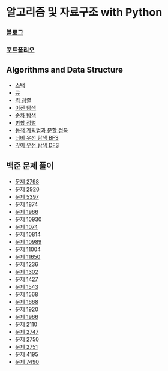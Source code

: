# 알고리즘 및 자료구조 with Python

### [블로그](https://da-journal.com)
### [포트폴리오](https://dawunhan.github.io/portfolio/)

## Algorithms and Data Structure
- [스택](https://github.com/DAWUNHAN/Algorithms-and-DataStructure/blob/master/Stack.ipynb)
- [큐](https://github.com/DAWUNHAN/Algorithms-and-DataStructure/blob/master/Queue.ipynb)
- [퀵 정렬](https://github.com/DAWUNHAN/Algorithms-and-DataStructure/blob/master/Quick%20Sort%20%ED%80%B5%20%EC%A0%95%EB%A0%AC.ipynb)
- [이진 탐색](https://github.com/DAWUNHAN/Algorithms-and-DataStructure/blob/master/%EC%9D%B4%EC%A7%84%20%ED%83%90%EC%83%89%20(Binary%20Search).ipynb)
- [순차 탐색](https://github.com/DAWUNHAN/Algorithms-and-DataStructure/blob/master/%EC%88%9C%EC%B0%A8%20%ED%83%90%EC%83%89%20(Sequential%20Search).ipynb)
- [병합 정렬](https://github.com/DAWUNHAN/Algorithms-and-DataStructure/blob/master/%EB%B3%91%ED%95%A9%20%EC%A0%95%EB%A0%AC%20(Merge%20Sort).ipynb)
- [동적 계획법과 분할 정복](https://github.com/DAWUNHAN/Algorithms-and-DataStructure/blob/master/%EB%8F%99%EC%A0%81%20%EA%B3%84%ED%9A%8D%EB%B2%95%20(Dynamic%20Programming)%EA%B3%BC%20%EB%B6%84%ED%95%A0%20%EC%A0%95%EB%B3%B5%20(Divide%20and%20Conquer).ipynb)
- [너비 우선 탐색 BFS](https://github.com/DAWUNHAN/Algorithms-and-DataStructure/blob/master/%EB%84%88%EB%B9%84%20%EC%9A%B0%EC%84%A0%20%ED%83%90%EC%83%89%20(Breadth-First%20Search).ipynb)
- [깊이 우선 탐색 DFS](https://github.com/DAWUNHAN/Algorithms-and-DataStructure/blob/master/%EA%B9%8A%EC%9D%B4%20%EC%9A%B0%EC%84%A0%20%ED%83%90%EC%83%89%20(Depth-First%20Search).ipynb)

## 백준 문제 풀이
- [문제 2798](https://github.com/DAWUNHAN/Algorithms-and-DataStructure/blob/master/백준%20문제풀이/%5B%EB%B0%B1%EC%A4%80%5D%202798.ipynb)
- [문제 2920](https://github.com/DAWUNHAN/Algorithms-and-DataStructure/blob/master/백준%20문제풀이/%5B%EB%B0%B1%EC%A4%80%5D%202920.ipynb)
- [문제 5397](https://github.com/DAWUNHAN/Algorithms-and-DataStructure/blob/master/백준%20문제풀이/%5B%EB%B0%B1%EC%A4%80%5D%205397%20%ED%82%A4%EB%A1%9C%EA%B1%B0.ipynb)
- [문제 1874](https://github.com/DAWUNHAN/Algorithms-and-DataStructure/blob/master/백준%20문제풀이/%5B%EB%B0%B1%EC%A4%80%5D%201874%20%EC%8A%A4%ED%83%9D%20%EC%88%98%EC%97%B4.ipynb)
- [문제 1966](https://github.com/DAWUNHAN/Algorithms-and-DataStructure/blob/master/백준%20문제풀이/%5B%EB%B0%B1%EC%A4%80%5D%201966%20%ED%81%90.ipynb)
- [문제 10930](https://github.com/DAWUNHAN/Algorithms-and-DataStructure/blob/master/백준%20문제풀이/%5B%EB%B0%B1%EC%A4%80%5D%2010930%20SHA-256.ipynb)
- [문제 1074](https://github.com/DAWUNHAN/Algorithms-and-DataStructure/blob/master/%EB%B0%B1%EC%A4%80%20%EB%AC%B8%EC%A0%9C%ED%92%80%EC%9D%B4/%5B%EB%B0%B1%EC%A4%80%5D%201074%20z%20(%EC%9E%AC%EA%B7%80%ED%95%A8%EC%88%98).ipynb)
- [문제 10814](https://github.com/DAWUNHAN/Algorithms-and-DataStructure/blob/master/%EB%B0%B1%EC%A4%80%20%EB%AC%B8%EC%A0%9C%ED%92%80%EC%9D%B4/%5B%EB%B0%B1%EC%A4%80%5D%2010814%20%EB%82%98%EC%9D%B4%20%EC%88%9C%EC%9C%BC%EB%A1%9C%20%EC%A0%95%EB%A0%AC.ipynb)
- [문제 10989](https://github.com/DAWUNHAN/Algorithms-and-DataStructure/blob/master/%EB%B0%B1%EC%A4%80%20%EB%AC%B8%EC%A0%9C%ED%92%80%EC%9D%B4/%5B%EB%B0%B1%EC%A4%80%5D%2010989.ipynb)
- [문제 11004](https://github.com/DAWUNHAN/Algorithms-and-DataStructure/blob/master/%EB%B0%B1%EC%A4%80%20%EB%AC%B8%EC%A0%9C%ED%92%80%EC%9D%B4/%5B%EB%B0%B1%EC%A4%80%5D%2011004%20k%EB%B2%88%EC%A7%B8%20%EC%88%98.ipynb)
- [문제 11650](https://github.com/DAWUNHAN/Algorithms-and-DataStructure/blob/master/%EB%B0%B1%EC%A4%80%20%EB%AC%B8%EC%A0%9C%ED%92%80%EC%9D%B4/%5B%EB%B0%B1%EC%A4%80%5D%2011650%20%EC%A2%8C%ED%91%9C%20%EC%A0%95%EB%A0%AC%ED%95%98%EA%B8%B0.ipynb)
- [문제 1236](https://github.com/DAWUNHAN/Algorithms-and-DataStructure/blob/master/%EB%B0%B1%EC%A4%80%20%EB%AC%B8%EC%A0%9C%ED%92%80%EC%9D%B4/%5B%EB%B0%B1%EC%A4%80%5D%201236%20%EC%84%B1%20%EC%A7%80%ED%82%A4%EA%B8%B0.ipynb)
- [문제 1302](https://github.com/DAWUNHAN/Algorithms-and-DataStructure/blob/master/%EB%B0%B1%EC%A4%80%20%EB%AC%B8%EC%A0%9C%ED%92%80%EC%9D%B4/%5B%EB%B0%B1%EC%A4%80%5D%201302%20%EB%B2%A0%EC%8A%A4%ED%8A%B8%EC%85%80%EB%9F%AC.ipynb)
- [문제 1427](https://github.com/DAWUNHAN/Algorithms-and-DataStructure/blob/master/%EB%B0%B1%EC%A4%80%20%EB%AC%B8%EC%A0%9C%ED%92%80%EC%9D%B4/%5B%EB%B0%B1%EC%A4%80%5D%201427.ipynb)
- [문제 1543](https://github.com/DAWUNHAN/Algorithms-and-DataStructure/blob/master/%EB%B0%B1%EC%A4%80%20%EB%AC%B8%EC%A0%9C%ED%92%80%EC%9D%B4/%5B%EB%B0%B1%EC%A4%80%5D%201543%20%EB%AC%B8%EC%84%9C%20%EA%B2%80%EC%83%89.ipynb)
- [문제 1568](https://github.com/DAWUNHAN/Algorithms-and-DataStructure/blob/master/%EB%B0%B1%EC%A4%80%20%EB%AC%B8%EC%A0%9C%ED%92%80%EC%9D%B4/%5B%EB%B0%B1%EC%A4%80%5D%201568%20%EC%83%88.ipynb)
- [문제 1668](https://github.com/DAWUNHAN/Algorithms-and-DataStructure/blob/master/%EB%B0%B1%EC%A4%80%20%EB%AC%B8%EC%A0%9C%ED%92%80%EC%9D%B4/%5B%EB%B0%B1%EC%A4%80%5D%201668%20%ED%8A%B8%EB%A1%9C%ED%94%BC%20%EC%A7%84%EC%97%B4.ipynb)
- [문제 1920](https://github.com/DAWUNHAN/Algorithms-and-DataStructure/blob/master/%EB%B0%B1%EC%A4%80%20%EB%AC%B8%EC%A0%9C%ED%92%80%EC%9D%B4/%5B%EB%B0%B1%EC%A4%80%5D%201920.ipynb)
- [문제 1966](https://github.com/DAWUNHAN/Algorithms-and-DataStructure/blob/master/%EB%B0%B1%EC%A4%80%20%EB%AC%B8%EC%A0%9C%ED%92%80%EC%9D%B4/%5B%EB%B0%B1%EC%A4%80%5D%201966%20%ED%81%90.ipynb)
- [문제 2110](https://github.com/DAWUNHAN/Algorithms-and-DataStructure/blob/master/%EB%B0%B1%EC%A4%80%20%EB%AC%B8%EC%A0%9C%ED%92%80%EC%9D%B4/%5B%EB%B0%B1%EC%A4%80%5D%202110%20%EA%B3%B5%EC%9C%A0%EA%B8%B0%20%EC%84%A4%EC%B9%98.ipynb)
- [문제 2747](https://github.com/DAWUNHAN/Algorithms-and-DataStructure/blob/master/%EB%B0%B1%EC%A4%80%20%EB%AC%B8%EC%A0%9C%ED%92%80%EC%9D%B4/%5B%EB%B0%B1%EC%A4%80%5D%202747%20%ED%94%BC%EB%B3%B4%EB%82%98%EC%B9%98%20%EC%88%98%EC%97%B4.ipynb)
- [문제 2750](https://github.com/DAWUNHAN/Algorithms-and-DataStructure/blob/master/%EB%B0%B1%EC%A4%80%20%EB%AC%B8%EC%A0%9C%ED%92%80%EC%9D%B4/%5B%EB%B0%B1%EC%A4%80%5D%202750%20%EC%88%98%20%EC%A0%95%EB%A0%AC.ipynb)
- [문제 2751](https://github.com/DAWUNHAN/Algorithms-and-DataStructure/blob/master/%EB%B0%B1%EC%A4%80%20%EB%AC%B8%EC%A0%9C%ED%92%80%EC%9D%B4/%5B%EB%B0%B1%EC%A4%80%5D%202751%20%EC%88%98%20%EC%A0%95%EB%A0%AC%ED%95%98%EA%B8%B0%202.ipynb)
- [문제 4195](https://github.com/DAWUNHAN/Algorithms-and-DataStructure/blob/master/%EB%B0%B1%EC%A4%80%20%EB%AC%B8%EC%A0%9C%ED%92%80%EC%9D%B4/%5B%EB%B0%B1%EC%A4%80%5D%204195.ipynb)
- [문제 7490](https://github.com/DAWUNHAN/Algorithms-and-DataStructure/blob/master/%EB%B0%B1%EC%A4%80%20%EB%AC%B8%EC%A0%9C%ED%92%80%EC%9D%B4/%5B%EB%B0%B1%EC%A4%80%5D%207490%200%EB%A7%8C%EB%93%A4%EA%B8%B0.ipynb)
